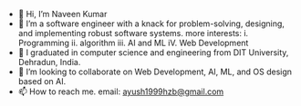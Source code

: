 - 👋 Hi, I’m Naveen Kumar
- 👀 I’m a software engineer with a knack for problem-solving, designing, and implementing robust software systems.
    more interests:
    i. Programming
    ii. algorithm
    iii. AI and ML
    iV. Web Development
- 🌱 I graduated in computer science and engineering from DIT University, Dehradun, India.
- 💞️ I’m looking to collaborate on Web Development, AI, ML, and OS design based on AI.
- 📫 How to reach me.
  email: ayush1999hzb@gmail.com

<!---
Naveenkumar-cmd/Naveenkumar-cmd is a ✨ special ✨ repository because its `README.md` (this file) appears on your GitHub profile.
You can click the Preview link to take a look at your changes.
--->
